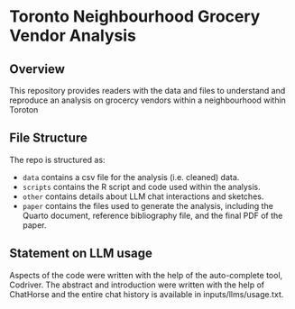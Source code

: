# Toronto Neighbourhood Grocery Vendor Analysis

## Overview

This repository provides readers with the data and files to understand and reproduce an analysis on grocercy vendors within a neighbourhood within Toroton


## File Structure

The repo is structured as:

-   `data` contains a csv file for the analysis (i.e. cleaned) data.
-   `scripts` contains the R script and code used within the analysis. 
-   `other` contains details about LLM chat interactions and sketches.
-   `paper` contains the files used to generate the analysis, including the Quarto document, reference bibliography file, and the final PDF of the paper. 

## Statement on LLM usage

Aspects of the code were written with the help of the auto-complete tool, Codriver. The abstract and introduction were written with the help of ChatHorse and the entire chat history is available in inputs/llms/usage.txt.
